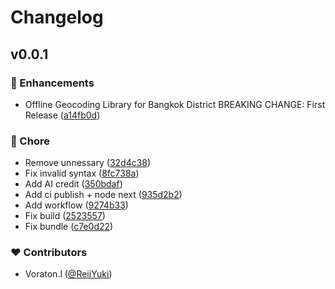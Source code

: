 # Changelog


## v0.0.1


### 🚀 Enhancements

- Offline Geocoding Library for Bangkok District BREAKING CHANGE: First Release ([a14fb0d](https://github.com/ReiiYuki/bkk-district-geocoding/commit/a14fb0d))

### 🏡 Chore

- Remove unnessary ([32d4c38](https://github.com/ReiiYuki/bkk-district-geocoding/commit/32d4c38))
- Fix invalid syntax ([8fc738a](https://github.com/ReiiYuki/bkk-district-geocoding/commit/8fc738a))
- Add AI credit ([350bdaf](https://github.com/ReiiYuki/bkk-district-geocoding/commit/350bdaf))
- Add ci publish + node next ([935d2b2](https://github.com/ReiiYuki/bkk-district-geocoding/commit/935d2b2))
- Add workflow ([9274b33](https://github.com/ReiiYuki/bkk-district-geocoding/commit/9274b33))
- Fix build ([2523557](https://github.com/ReiiYuki/bkk-district-geocoding/commit/2523557))
- Fix bundle ([c7e0d22](https://github.com/ReiiYuki/bkk-district-geocoding/commit/c7e0d22))

### ❤️ Contributors

- Voraton.l ([@ReiiYuki](https://github.com/ReiiYuki))


